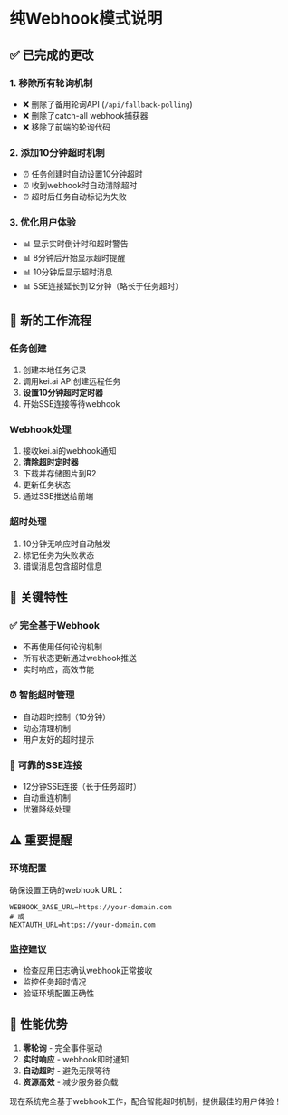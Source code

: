 # 纯Webhook模式说明

## ✅ 已完成的更改

### 1. **移除所有轮询机制**
- ❌ 删除了备用轮询API (`/api/fallback-polling`)
- ❌ 删除了catch-all webhook捕获器
- ❌ 移除了前端的轮询代码

### 2. **添加10分钟超时机制**
- ⏰ 任务创建时自动设置10分钟超时
- ⏰ 收到webhook时自动清除超时
- ⏰ 超时后任务自动标记为失败

### 3. **优化用户体验**
- 📊 显示实时倒计时和超时警告
- 📊 8分钟后开始显示超时提醒
- 📊 10分钟后显示超时消息
- 📊 SSE连接延长到12分钟（略长于任务超时）

## 🔄 **新的工作流程**

### 任务创建
1. 创建本地任务记录
2. 调用kei.ai API创建远程任务
3. **设置10分钟超时定时器**
4. 开始SSE连接等待webhook

### Webhook处理
1. 接收kei.ai的webhook通知
2. **清除超时定时器**
3. 下载并存储图片到R2
4. 更新任务状态
5. 通过SSE推送给前端

### 超时处理
1. 10分钟无响应时自动触发
2. 标记任务为失败状态
3. 错误消息包含超时信息

## 🎯 **关键特性**

### ✅ **完全基于Webhook**
- 不再使用任何轮询机制
- 所有状态更新通过webhook推送
- 实时响应，高效节能

### ⏰ **智能超时管理**
- 自动超时控制（10分钟）
- 动态清理机制
- 用户友好的超时提示

### 📡 **可靠的SSE连接**
- 12分钟SSE连接（长于任务超时）
- 自动重连机制
- 优雅降级处理


## ⚠️ **重要提醒**

### 环境配置
确保设置正确的webhook URL：
```
WEBHOOK_BASE_URL=https://your-domain.com
# 或
NEXTAUTH_URL=https://your-domain.com
```

### 监控建议
- 检查应用日志确认webhook正常接收
- 监控任务超时情况
- 验证环境配置正确性

## 🚀 **性能优势**

1. **零轮询** - 完全事件驱动
2. **实时响应** - webhook即时通知
3. **自动超时** - 避免无限等待
4. **资源高效** - 减少服务器负载

现在系统完全基于webhook工作，配合智能超时机制，提供最佳的用户体验！